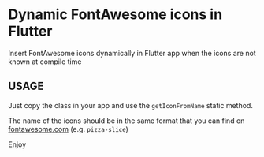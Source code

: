 # Dynamic FontAwesome icons in Flutter
Insert FontAwesome icons dynamically in Flutter app when the icons are not known at compile time



## USAGE

Just copy the class in your app and use the ```getIconFromName``` static method.

The name of the icons should be in the same format that you can find on [fontawesome.com](https://fontawesome.com/) (e.g. ```pizza-slice```)



Enjoy


